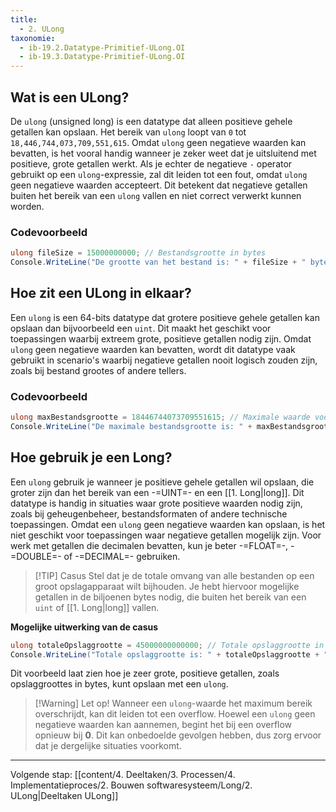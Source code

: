 ```yaml
---
title:
  - 2. ULong
taxonomie:
  - ib-19.2.Datatype-Primitief-ULong.OI
  - ib-19.3.Datatype-Primitief-ULong.OI
---
```


## Wat is een ULong?
De `ulong` (unsigned long) is een datatype dat alleen positieve gehele getallen kan opslaan. Het bereik van `ulong` loopt van `0` tot `18,446,744,073,709,551,615`. Omdat `ulong` geen negatieve waarden kan bevatten, is het vooral handig wanneer je zeker weet dat je uitsluitend met positieve, grote getallen werkt.
Als je echter de negatieve `-` operator gebruikt op een `ulong`-expressie, zal dit leiden tot een fout, omdat `ulong` geen negatieve waarden accepteert. Dit betekent dat negatieve getallen buiten het bereik van een `ulong` vallen en niet correct verwerkt kunnen worden.

### Codevoorbeeld
```C#
ulong fileSize = 15000000000; // Bestandsgrootte in bytes
Console.WriteLine("De grootte van het bestand is: " + fileSize + " bytes");
```

## Hoe zit een ULong in elkaar?
Een `ulong` is een 64-bits datatype dat grotere positieve gehele getallen kan opslaan dan bijvoorbeeld een `uint`. Dit maakt het geschikt voor toepassingen waarbij extreem grote, positieve getallen nodig zijn. Omdat `ulong` geen negatieve waarden kan bevatten, wordt dit datatype vaak gebruikt in scenario's waarbij negatieve getallen nooit logisch zouden zijn, zoals bij bestand grootes of andere tellers.

### Codevoorbeeld
```C#
ulong maxBestandsgrootte = 18446744073709551615; // Maximale waarde voor ulong
Console.WriteLine("De maximale bestandsgrootte is: " + maxBestandsgrootte + " bytes");
```

## Hoe gebruik je een Long?
Een `ulong` gebruik je wanneer je positieve gehele getallen wil opslaan, die groter zijn dan het bereik van een -=UINT=- en een [[1. Long|long]]. Dit datatype is handig in situaties waar grote positieve waarden nodig zijn, zoals bij geheugenbeheer, bestandsformaten of andere technische toepassingen. Omdat een `ulong` geen negatieve waarden kan opslaan, is het niet geschikt voor toepassingen waar negatieve getallen mogelijk zijn. Voor werk met getallen die decimalen bevatten, kun je beter -=FLOAT=-, -=DOUBLE=- of -=DECIMAL=- gebruiken.

> [!TIP] Casus
> Stel dat je de totale omvang van alle bestanden op een groot opslagapparaat wilt bijhouden. Je hebt hiervoor mogelijke getallen in de biljoenen bytes nodig, die buiten het bereik van een `uint` of [[1. Long|long]] vallen. 

**Mogelijke uitwerking van de casus**
```C#
ulong totaleOpslaggrootte = 45000000000000; // Totale opslaggrootte in een ulong variabele
Console.WriteLine("Totale opslaggrootte is: " + totaleOpslaggrootte + " bytes");
```

Dit voorbeeld laat zien hoe je zeer grote, positieve getallen, zoals opslaggroottes in bytes, kunt opslaan met een `ulong`.

> [!Warning] Let op!
> Wanneer een `ulong`-waarde het maximum bereik overschrijdt, kan dit leiden tot een overflow. Hoewel een `ulong` geen negatieve waarden kan aannemen, begint het bij een overflow opnieuw bij **0**. Dit kan onbedoelde gevolgen hebben, dus zorg ervoor dat je dergelijke situaties voorkomt.

---

Volgende stap: [[content/4. Deeltaken/3. Processen/4. Implementatieproces/2. Bouwen softwaresysteem/Long/2. ULong|Deeltaken ULong]]